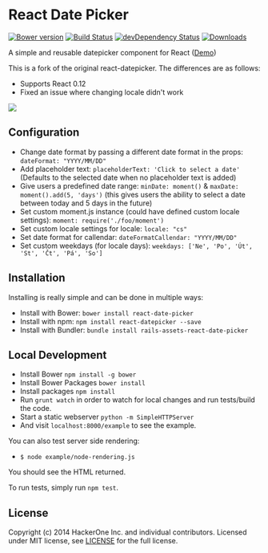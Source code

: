 # React Date Picker
[![Bower version](https://badge.fury.io/bo/react-date-picker.svg)](http://badge.fury.io/bo/react-date-picker)
[![Build Status](https://travis-ci.org/Hacker0x01/react-datepicker.svg)](https://travis-ci.org/Hacker0x01/react-datepicker)
[![devDependency Status](https://david-dm.org/Hacker0x01/react-datepicker/dev-status.svg)](https://david-dm.org/Hacker0x01/react-datepicker#info=devDependencies)
[![Downloads](http://img.shields.io/npm/dm/react-datepicker.svg)](https://npmjs.org/package/react-datepicker)

A simple and reusable datepicker component for React ([Demo](https://sleepy-plains-7516.herokuapp.com/))

This is a fork of the original react-datepicker. The differences are as follows:

- Supports React 0.12
- Fixed an issue where changing locale didn't work 

![](https://cloud.githubusercontent.com/assets/1412392/5339491/c40de124-7ee1-11e4-9f07-9276e2545f27.png)

## Configuration

- Change date format by passing a different date format in the props: `dateFormat: "YYYY/MM/DD"`
- Add placeholder text: `placeholderText: 'Click to select a date'` (Defaults to the selected date when no placeholder text is added)
- Give users a predefined date range: `minDate: moment()` & `maxDate: moment().add(5, 'days')` (this gives users the ability to select a date between today and 5 days in the future)
- Set custom moment.js instance (could have defined custom locale settings): `moment: require('./foo/moment')`
- Set custom locale settings for locale: `locale: "cs"`
- Set date format for callendar: `dateFormatCallendar: "YYYY/MM/DD"`
- Set custom weekdays (for locale days): `weekdays: ['Ne', 'Po', 'Út', 'St', 'Čt', 'Pá', 'So']`

## Installation

Installing is really simple and can be done in multiple ways:

- Install with Bower: `bower install react-date-picker`
- Install with npm: `npm install react-datepicker --save`
- Install with Bundler: `bundle install rails-assets-react-date-picker`

## Local Development

- Install Bower `npm install -g bower`
- Install Bower Packages `bower install`
- Install packages `npm install`
- Run `grunt watch` in order to watch for local changes and run tests/build the code.
- Start a static webserver `python -m SimpleHTTPServer`
- And visit `localhost:8000/example` to see the example.

You can also test server side rendering:

- `$ node example/node-rendering.js`

You should see the HTML returned.

To run tests, simply run `npm test`.

## License

Copyright (c) 2014 HackerOne Inc. and individual contributors. Licensed under MIT license, see [LICENSE](LICENSE) for the full license.
